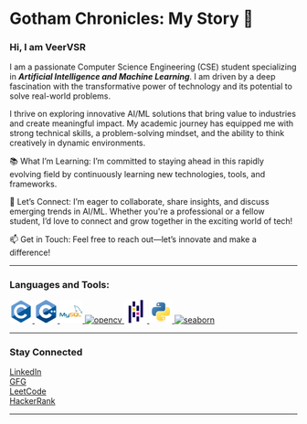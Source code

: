 # Gotham Chronicles: My Story 🦇

### Hi, I am VeerVSR  

I am a passionate Computer Science Engineering (CSE) student specializing in ***Artificial Intelligence and Machine Learning***. I am driven by a deep fascination with the transformative power of technology and its potential to solve real-world problems.

I thrive on exploring innovative AI/ML solutions that bring value to industries and create meaningful impact. My academic journey has equipped me with strong technical skills, a problem-solving mindset, and the ability to think creatively in dynamic environments.

📚 What I’m Learning:
I’m committed to staying ahead in this rapidly evolving field by continuously learning new technologies, tools, and frameworks.

🤝 Let’s Connect:
I’m eager to collaborate, share insights, and discuss emerging trends in AI/ML. Whether you're a professional or a fellow student, I’d love to connect and grow together in the exciting world of tech!

📫 Get in Touch:
Feel free to reach out—let’s innovate and make a difference!

---

<h3 align="left">Languages and Tools:</h3>
<p align="left"> <a href="https://www.cprogramming.com/" target="_blank" rel="noreferrer"> <img src="https://raw.githubusercontent.com/devicons/devicon/master/icons/c/c-original.svg" alt="c" width="40" height="40"/> </a> <a href="https://www.w3schools.com/cpp/" target="_blank" rel="noreferrer"> <img src="https://raw.githubusercontent.com/devicons/devicon/master/icons/cplusplus/cplusplus-original.svg" alt="cplusplus" width="40" height="40"/> </a> <a href="https://www.mysql.com/" target="_blank" rel="noreferrer"> <img src="https://raw.githubusercontent.com/devicons/devicon/master/icons/mysql/mysql-original-wordmark.svg" alt="mysql" width="40" height="40"/> </a> <a href="https://opencv.org/" target="_blank" rel="noreferrer"> <img src="https://www.vectorlogo.zone/logos/opencv/opencv-icon.svg" alt="opencv" width="40" height="40"/> </a> <a href="https://pandas.pydata.org/" target="_blank" rel="noreferrer"> <img src="https://raw.githubusercontent.com/devicons/devicon/2ae2a900d2f041da66e950e4d48052658d850630/icons/pandas/pandas-original.svg" alt="pandas" width="40" height="40"/> </a> <a href="https://www.python.org" target="_blank" rel="noreferrer"> <img src="https://raw.githubusercontent.com/devicons/devicon/master/icons/python/python-original.svg" alt="python" width="40" height="40"/> </a> <a href="https://seaborn.pydata.org/" target="_blank" rel="noreferrer"> <img src="https://seaborn.pydata.org/_images/logo-mark-lightbg.svg" alt="seaborn" width="40" height="40"/> </a> </p>

---
### Stay Connected 
[LinkedIn](https://www.linkedin.com/in/veer-vsr-0a821931b/)  
[GFG](https://www.geeksforgeeks.org/user/veervsr/)  
[LeetCode](https://leetcode.com/u/VeerVSR/)  
[HackerRank](https://www.hackerrank.com/profile/VeerVSR)

---


